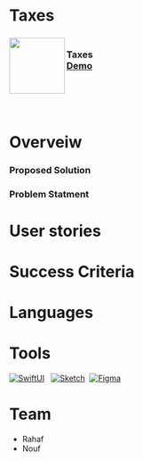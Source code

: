 # Taxes

<div>
<h3><img align="left" width="100" height="100" src=""> <br/> Taxes <br/>
<a href="https://drive.google.com/file/d/1urvq2pEDgXkWkEk0aeaOvIN3WadscuR0/view?usp=sharing">Demo</a> <br/> <br/> </h3>   
  </div>   


# Overveiw

### Proposed Solution

### Problem Statment

# User stories


# Success Criteria


# Languages



# Tools
[![SwiftUI][SwiftUI-img]][SwiftUI-url]   [![Sketch][Sketch-img]][Sketch-url]  [![Figma][Figma-img]][Figma-url]  

# Team

 - Rahaf
 - Nouf

 
<!-- MARKDOWN LINKS & IMAGES -->
<!-- https://www.markdownguide.org/basic-syntax/#reference-style-links -->
[SwiftUI-img]: https://img.shields.io/badge/-SwiftUI-blue
[SwiftUI-url]: https://developer.apple.com/xcode/swiftui/

[Sketch-img]: https://img.shields.io/badge/-Sketch-yellow
[Sketch-url]: https://www.sketch.com

[Figma-img]: https://img.shields.io/badge/-Figma-blueviolet
[Figma-url]: https://www.figma.com
